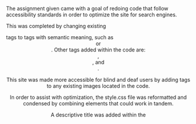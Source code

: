 The assignment given came with a goal of redoing code that follow accessibility standards in order to optimize the site for search engines.

This was completed by changing existing <div> tags to tags with semantic meaning, such as <header> or <section>. Other tags added within the code are: <nav>, <aside>, and <footer>.

This site was made more accessible for blind and deaf users by adding <alt> tags to any existing images located in the code. 

In order to assist with optimization, the style.css file was reformatted and condensed by combining elements that could work in tandem. 

A descriptive title was added within the <Title> tags.

Link to site:

Screenshot of site: <img src="./assets/images/screenshot.png">